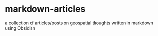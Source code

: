 # markdown-articles

a collection of articles/posts on geospatial thoughts written in markdown using Obsidian
